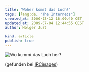 ```yaml
---
title: "Woher kommt das Loch?"
tags: [lang:de, "The Internets"]
created_at: 2006-12-12 18:00:40 CET
updated_at: 2009-07-04 12:44:55 CEST
author: Holger Just

kind: article
publish: true
---
```


![Wo kommt das Loch her?](/media/2006/dreiecke.jpg)

(gefunden bei [IRCimages](http://ircimages.com/popup/1152))
